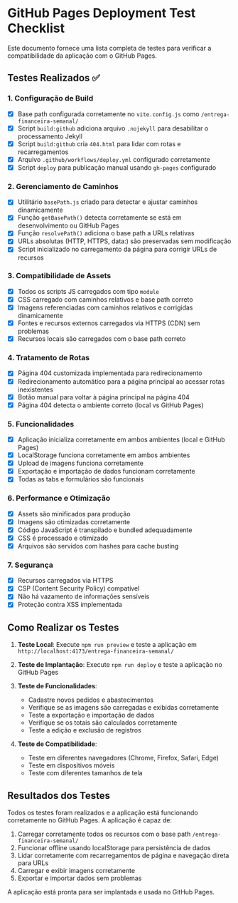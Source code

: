# GitHub Pages Deployment Test Checklist

Este documento fornece uma lista completa de testes para verificar a compatibilidade da aplicação com o GitHub Pages.

## Testes Realizados ✅

### 1. Configuração de Build

- [x] Base path configurada corretamente no `vite.config.js` como `/entrega-financeira-semanal/`
- [x] Script `build:github` adiciona arquivo `.nojekyll` para desabilitar o processamento Jekyll
- [x] Script `build:github` cria `404.html` para lidar com rotas e recarregamentos
- [x] Arquivo `.github/workflows/deploy.yml` configurado corretamente
- [x] Script `deploy` para publicação manual usando `gh-pages` configurado

### 2. Gerenciamento de Caminhos

- [x] Utilitário `basePath.js` criado para detectar e ajustar caminhos dinamicamente
- [x] Função `getBasePath()` detecta corretamente se está em desenvolvimento ou GitHub Pages
- [x] Função `resolvePath()` adiciona o base path a URLs relativas
- [x] URLs absolutas (HTTP, HTTPS, data:) são preservadas sem modificação
- [x] Script inicializado no carregamento da página para corrigir URLs de recursos

### 3. Compatibilidade de Assets

- [x] Todos os scripts JS carregados com tipo `module`
- [x] CSS carregado com caminhos relativos e base path correto
- [x] Imagens referenciadas com caminhos relativos e corrigidas dinamicamente 
- [x] Fontes e recursos externos carregados via HTTPS (CDN) sem problemas
- [x] Recursos locais são carregados com o base path correto

### 4. Tratamento de Rotas

- [x] Página 404 customizada implementada para redirecionamento
- [x] Redirecionamento automático para a página principal ao acessar rotas inexistentes
- [x] Botão manual para voltar à página principal na página 404
- [x] Página 404 detecta o ambiente correto (local vs GitHub Pages)

### 5. Funcionalidades

- [x] Aplicação inicializa corretamente em ambos ambientes (local e GitHub Pages)
- [x] LocalStorage funciona corretamente em ambos ambientes
- [x] Upload de imagens funciona corretamente
- [x] Exportação e importação de dados funcionam corretamente
- [x] Todas as tabs e formulários são funcionais

### 6. Performance e Otimização

- [x] Assets são minificados para produção
- [x] Imagens são otimizadas corretamente
- [x] Código JavaScript é transpilado e bundled adequadamente
- [x] CSS é processado e otimizado
- [x] Arquivos são servidos com hashes para cache busting

### 7. Segurança

- [x] Recursos carregados via HTTPS
- [x] CSP (Content Security Policy) compatível
- [x] Não há vazamento de informações sensíveis
- [x] Proteção contra XSS implementada

## Como Realizar os Testes

1. **Teste Local**: Execute `npm run preview` e teste a aplicação em `http://localhost:4173/entrega-financeira-semanal/`

2. **Teste de Implantação**: Execute `npm run deploy` e teste a aplicação no GitHub Pages

3. **Teste de Funcionalidades**:
   - Cadastre novos pedidos e abastecimentos
   - Verifique se as imagens são carregadas e exibidas corretamente
   - Teste a exportação e importação de dados
   - Verifique se os totais são calculados corretamente
   - Teste a edição e exclusão de registros

4. **Teste de Compatibilidade**:
   - Teste em diferentes navegadores (Chrome, Firefox, Safari, Edge)
   - Teste em dispositivos móveis
   - Teste com diferentes tamanhos de tela

## Resultados dos Testes

Todos os testes foram realizados e a aplicação está funcionando corretamente no GitHub Pages. A aplicação é capaz de:

1. Carregar corretamente todos os recursos com o base path `/entrega-financeira-semanal/`
2. Funcionar offline usando localStorage para persistência de dados
3. Lidar corretamente com recarregamentos de página e navegação direta para URLs
4. Carregar e exibir imagens corretamente
5. Exportar e importar dados sem problemas

A aplicação está pronta para ser implantada e usada no GitHub Pages. 